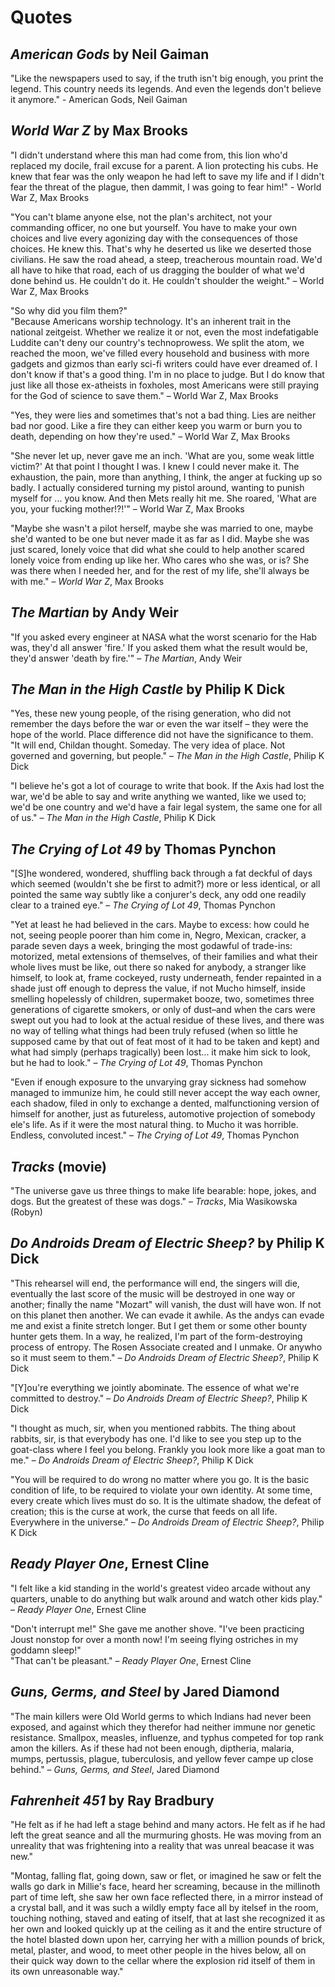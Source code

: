 # Quotes

## *American Gods* by Neil Gaiman

"Like the newspapers used to say, if the truth isn't big enough, you print the legend. This country needs its legends. And even the legends don't believe it anymore." - American Gods, Neil Gaiman

## *World War Z* by Max Brooks

"I didn't understand where this man had come from, this lion who'd replaced my docile, frail excuse for a parent. A lion protecting his cubs. He knew that fear was the only weapon he had left to save my life and if I didn't fear the threat of the plague, then dammit, I was going to fear him!" - World War Z, Max Brooks

"You can't blame anyone else, not the plan's architect, not your commanding officer, no one but yourself. You have to make your own choices and live every agonizing day with the consequences of those choices. He knew this. That's why he deserted us like we deserted those civilians. He saw the road ahead, a steep, treacherous mountain road. We'd all have to hike that road, each of us dragging the boulder of what we'd done behind us. He couldn't do it. He couldn't shoulder the weight." – World War Z, Max Brooks

"So why did you film them?"  
"Because Americans worship technology. It's an inherent trait in the national zeitgeist. Whether we realize it or not, even the most indefatigable Luddite can't deny our country's technoprowess. We split the atom, we reached the moon, we've filled every household and business with more gadgets and gizmos than early sci-fi writers could have ever dreamed of. I don't know if that's a good thing. I'm in no place to judge. But I do know that just like all those ex-atheists in foxholes, most Americans were still praying for the God of science to save them." – World War Z, Max Brooks

"Yes, they were lies and sometimes that's not a bad thing. Lies are neither bad nor good. Like a fire they can either keep you warm or burn you to death, depending on how they're used." – World War Z, Max Brooks

"She never let up, never gave me an inch. 'What are you, some weak little victim?' At that point I thought I was. I knew I could never make it. The exhaustion, the pain, more than anything, I think, the anger at fucking up so badly. I actually considered turning my pistol around, wanting to punish myself for ... you know. And then Mets really hit me. She roared, 'What are you, your fucking mother!?!'" – World War Z, Max Brooks

"Maybe she wasn't a pilot herself, maybe she was married to one, maybe she'd wanted to be one but never made it as far as I did. Maybe she was just scared, lonely voice that did what she could to help another scared lonely voice from ending up like her. Who cares who she was, or is? She was there when I needed her, and for the rest of my life, she'll always be with me." – *World War Z*, Max Brooks

## *The Martian* by Andy Weir

"If you asked every engineer at NASA what the worst scenario for the Hab was, they'd all answer 'fire.' If you asked them what the result would be, they'd answer 'death by fire.'" – *The Martian*, Andy Weir

## *The Man in the High Castle* by Philip K Dick

"Yes, these new young people, of the rising generation, who did not remember the days before the war or even the war itself – they were the hope of the world. Place difference did not have the significance to them.  
"It will end, Childan thought. Someday. The very idea of place. Not governed and governing, but people." – *The Man in the High Castle*, Philip K Dick

"I believe he's got a lot of courage to write that book. If the Axis had lost the war, we'd be able to say and write anything we wanted, like we used to; we'd be one country and we'd have a fair legal system, the same one for all of us." – *The Man in the High Castle*, Philip K Dick

## *The Crying of Lot 49* by Thomas Pynchon

"[S]he wondered, wondered, shuffling back through a fat deckful of days which seemed (wouldn't she be first to admit?) more or less identical, or all pointed the same way subtly like a conjurer's deck, any odd one readily clear to a trained eye." – *The Crying of Lot 49*, Thomas Pynchon

"Yet at least he had believed in the cars. Maybe to excess: how could he not, seeing people poorer than him come in, Negro, Mexican, cracker, a parade seven days a week, bringing the most godawful of trade-ins: motorized, metal extensions of themselves, of their families and what their whole lives must be like, out there so naked for anybody, a stranger like himself, to look at, frame cockeyed, rusty underneath, fender repainted in a shade just off enough to depress the value, if not Mucho himself, inside smelling hopelessly of children, supermaket booze, two, sometimes three generations of cigarette smokers, or only of dust–and when the cars were swept out you had to look at the actual residue of these lives, and there was no way of telling what things had been truly refused (when so little he supposed came by that out of feat most of it had to be taken and kept) and what had simply (perhaps tragically) been lost... it make him sick to look, but he had to look." – *The Crying of Lot 49*, Thomas Pynchon

"Even if enough exposure to the unvarying gray sickness had somehow managed to immunize him, he could still never accept the way each owner, each shadow, filed in only to exchange a dented, malfunctioning version of himself for another, just as futureless, automotive projection of somebody ele's life. As if it were the most natural thing. to Mucho it was horrible. Endless, convoluted incest." – *The Crying of Lot 49*, Thomas Pynchon

## *Tracks* (movie)

"The universe gave us three things to make life bearable: hope, jokes, and dogs. But the greatest of these was dogs." – *Tracks*, Mia Wasikowska (Robyn)

## *Do Androids Dream of Electric Sheep?* by Philip K Dick

"This rehearsel will end, the performance will end, the singers will die, eventually the last score of the music will be destroyed in one way or another; finally the name "Mozart" will vanish, the dust will have won. If not on this planet then another. We can evade it awhile. As the andys can evade me and exist a finite stretch longer. But I get them or some other bounty hunter gets them. In a way, he realized, I'm part of the form-destroying process of entropy. The Rosen Associate created and I unmake. Or anywho so it must seem to them." – *Do Androids Dream of Electric Sheep?*, Philip K Dick

"[Y]ou're everything we jointly abominate. The essence of what we're committed to destroy." – *Do Androids Dream of Electric Sheep?*, Philip K Dick

"I thought as much, sir, when you mentioned rabbits. The thing about rabbits, sir, is that everybody has one. I'd like to see you step up to the goat-class where I feel you belong. Frankly you look more like a goat man to me." – *Do Androids Dream of Electric Sheep?*, Philip K Dick

"You will be required to do wrong no matter where you go. It is the basic condition of life, to be required to violate your own identity. At some time, every create which lives must do so. It is the ultimate shadow, the defeat of creation; this is the curse at work, the curse that feeds on all life. Everywhere in the universe." – *Do Androids Dream of Electric Sheep?*, Philip K Dick

## *Ready Player One*, Ernest Cline

"I felt like a kid standing in the world's greatest video arcade without any quarters, unable to do anything but walk around and watch other kids play." – *Ready Player One*, Ernest Cline

"Don't interrupt me!" She gave me another shove. "I've been practicing Joust nonstop for over a month now! I'm seeing flying ostriches in my goddamn sleep!"  
"That can't be pleasant." – *Ready Player One*, Ernest Cline

## *Guns, Germs, and Steel* by Jared Diamond 

"The main killers were Old World germs to which Indians had never been exposed, and against which they therefor had neither immune nor genetic resistance. Smallpox, measles, influenze, and typhus competed for top rank amon the killers. As if these had not been enough, diptheria, malaria, mumps, pertussis, plague, tuberculosis, and yellow fever campe up close behind." – *Guns, Germs, and Steel*, Jared Diamond

## *Fahrenheit 451* by Ray Bradbury

"He felt as if he had left a stage behind and many actors. He felt as if he had left the great seance and all the murmuring ghosts. He was moving from an unreality that was frightening into a reality that was unreal beacase it was new."

"Montag, falling flat, going down, saw or flet, or imagined he saw or felt the walls go dark in Millie's face, heard her screaming, because in the millinoth part of time left, she saw her own face reflected there, in a mirror instead of a crystal ball, and it was such a wildly empty face all by itelsef in the room, touching nothing, staved and eating of itself, that at last she recognized it as her own and looked quickly up at the ceiling as it and the entire structure of the hotel blasted down upon her, carrying her with a million pounds of brick, metal, plaster, and wood, to meet other people in the hives below, all on their quick way down to the cellar where the explosion rid itself of them in its own unreasonable way."
